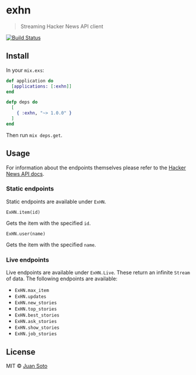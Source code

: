 # exhn

> Streaming Hacker News API client

[![Build Status](https://travis-ci.org/sotojuan/exhn.svg?branch=master)](https://travis-ci.org/sotojuan/exhn)

## Install

In your `mix.exs`:

```elixir
def application do
  [applications: [:exhn]]
end

defp deps do
  [
    { :exhn, "~> 1.0.0" }
  ]
end
```

Then run `mix deps.get`.

## Usage

For information about the endpoints themselves please refer to the [Hacker News API docs](https://github.com/HackerNews/API).

### Static endpoints

Static endpoints are available under `ExHN`.

`ExHN.item(id)`

Gets the item with the specified `id`.

`ExHN.user(name)`

Gets the item with the specified `name`.

### Live endpoints

Live endpoints are available under `ExHN.Live`. These return an infinite `Stream` of data. The following endpoints are available:

* `ExHN.max_item`
* `ExHN.updates`
* `ExHN.new_stories`
* `ExHN.top_stories`
* `ExHN.best_stories`
* `ExHN.ask_stories`
* `ExHN.show_stories`
* `ExHN.job_stories `

## License

MIT © [Juan Soto](https://juansoto.me)
